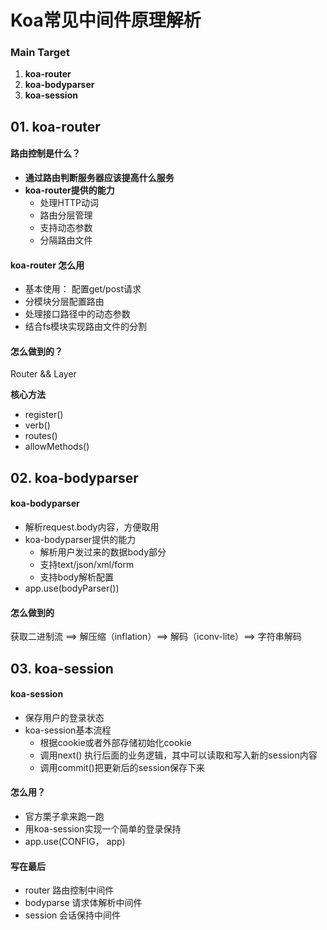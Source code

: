 # Koa常见中间件原理解析

### Main Target

1. **koa-router**
2. **koa-bodyparser**
3. **koa-session**



## 01. koa-router

#### 路由控制是什么？

+ **通过路由判断服务器应该提高什么服务**
+ **koa-router提供的能力**
  + 处理HTTP动词
  + 路由分层管理
  + 支持动态参数
  + 分隔路由文件



#### koa-router 怎么用

+ 基本使用： 配置get/post请求
+ 分模块分层配置路由
+ 处理接口路径中的动态参数
+ 结合fs模块实现路由文件的分割



#### 怎么做到的？

Router && Layer

**核心方法**

+ register()
+ verb()
+ routes()
+ allowMethods()



## 02. koa-bodyparser

#### koa-bodyparser

+ 解析request.body内容，方便取用
+ koa-bodyparser提供的能力
  + 解析用户发过来的数据body部分
  + 支持text/json/xml/form
  + 支持body解析配置
+ app.use(bodyParser())



#### 怎么做到的

获取二进制流 ==>  解压缩（inflation）==>  解码（iconv-lite）==> 字符串解码



## 03. koa-session

#### koa-session

+ 保存用户的登录状态
+ koa-session基本流程
  + 根据cookie或者外部存储初始化cookie
  + 调用next() 执行后面的业务逻辑，其中可以读取和写入新的session内容
  + 调用commit()把更新后的session保存下来

#### 怎么用？

+ 官方栗子拿来跑一跑
+ 用koa-session实现一个简单的登录保持
+ app.use(CONFIG， app)



#### 写在最后

+ router 路由控制中间件
+ bodyparse 请求体解析中间件
+ session 会话保持中间件



